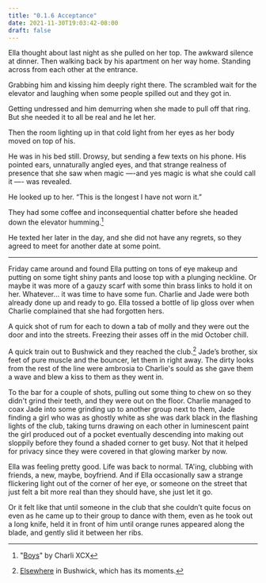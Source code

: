 ```yaml
---
title: "0.1.6 Acceptance"
date: 2021-11-30T19:03:42-08:00
draft: false
---
```

Ella thought about last night as she pulled on her top. The awkward silence at dinner. Then walking back by his apartment on her way home. Standing across from each other at the entrance. 

Grabbing him and kissing him deeply right there. The scrambled wait for the elevator and laughing when some people spilled out and they got in. 

Getting undressed and him demurring when she made to pull off that ring.  But she needed it to all be real and he let her.  

Then the room lighting up in that cold light from her eyes as her body moved on top of his. 

He was in his bed still. Drowsy, but sending a few texts on his phone. His pointed ears, unnaturally angled eyes, and that strange realness of presence that she saw when magic —-and yes magic is what she could call it —- was revealed. 

He looked up to her. “This is the longest I have not worn it.” 

They had some coffee and inconsequential chatter before she headed down the elevator humming.[^1] 

He texted her later in the day, and she did not have any regrets, so they agreed to meet for another date at some point. 

***

Friday came around and found Ella putting on tons of eye makeup and putting on some tight shiny pants and loose top with a plunging neckline. Or maybe it was more of a gauzy scarf with some thin brass links to hold it on her. Whatever… it was time to have some fun. Charlie and Jade were both already done up and ready to go. Ella tossed a bottle of lip gloss over when Charlie complained that she had forgotten hers. 

A quick shot of rum for each to down a tab of molly and they were out the door and into the streets. Freezing their asses off in the mid October chill.

A quick train out to Bushwick and they reached the club.[^2] Jade’s brother, six feet of pure muscle and the bouncer, let them in right away. The dirty looks from the rest of the line were ambrosia to Charlie's sould as she gave them a wave and blew a kiss to them as they went in.

To the bar for a couple of shots, pulling out some thing to chew on so they didn't grind their teeth, and they were out on the floor. Charlie managed to coax Jade into some grinding up to another group next to them, Jade finding a girl who was as ghostly white as she was dark black in the flashing lights of the club, taking turns drawing on each other in luminescent paint the girl produced out of a pocket eventually descending into making out sloppily before they found a shaded corner to get busy. Not that it helped for privacy since they were covered in that glowing marker by now.

Ella was feeling pretty good. Life was back to normal. TA'ing, clubbing with friends, a new, maybe, boyfriend. And if Ella occasionally saw a strange flickering light out of the corner of her eye, or someone on the street that just felt a bit more real than they should have, she just let it go.

Or it felt like that until someone in the club that she couldn’t quite focus on even as he came up to their group to dance with them, even as he took out a long knife, held it in front of him until orange runes appeared along the blade, and gently slid it between her ribs.  
  

[^1]: "[Boys](https://www.youtube.com/watch?v=mPRy1B4t5YA)" by Charli XCX
[^2]:  [Elsewhere](https://www.elsewherebrooklyn.com/) in Bushwick, which has its moments.